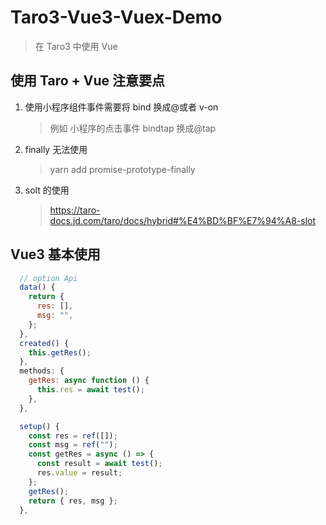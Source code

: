 # Taro3-Vue3-Vuex-Demo

> 在 Taro3 中使用 Vue

## 使用 Taro + Vue 注意要点

1. 使用小程序组件事件需要将 bind 换成@或者 v-on
   > 例如 小程序的点击事件 bindtap 换成@tap
2. finally 无法使用
   > yarn add promise-prototype-finally
3. solt 的使用
   > https://taro-docs.jd.com/taro/docs/hybrid#%E4%BD%BF%E7%94%A8-slot

## Vue3 基本使用

```js
  // option Api
  data() {
    return {
      res: [],
      msg: "",
    };
  },
  created() {
    this.getRes();
  },
  methods: {
    getRes: async function () {
      this.res = await test();
    },
  },
```

```js
  setup() {
    const res = ref([]);
    const msg = ref("");
    const getRes = async () => {
      const result = await test();
      res.value = result;
    };
    getRes();
    return { res, msg };
  },
```
